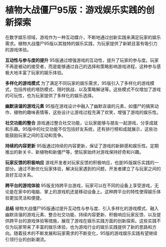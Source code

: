 # 植物大战僵尸95版：游戏娱乐实践的创新探索

在数字娱乐领域，游戏作为一种互动媒介，不断地通过创新实践来满足玩家的娱乐需求。植物大战僵尸95版以其独特的娱乐实践，为玩家提供了新颖且富有吸引力的游戏体验。

**互动性与参与度的提升**
95版通过增强游戏的互动性，提升了玩家的参与度。玩家不再是被动的接受者，而是能够通过自己的选择和策略影响游戏进程，这种参与感极大地丰富了玩家的娱乐体验。

**多样化的游戏模式**
为了满足不同玩家的娱乐需求，95版引入了多样化的游戏模式，包括传统的塔防模式、限时挑战、以及策略解谜等。这些模式不仅增加了游戏的可玩性，也为玩家提供了多样化的娱乐选择。

**幽默诙谐的游戏元素**
95版在游戏设计中融入了幽默诙谐的元素，如僵尸的搞笑动作、植物的趣味表情等，这些设计让游戏过程充满了欢笑，增强了游戏的娱乐性。

**社交功能的整合**
游戏通过整合社交功能，让玩家能够与朋友一起游戏，分享成就和乐趣。95版中的社交功能不仅包括好友系统，还有排行榜和成就展示，这些功能鼓励玩家之间的互动和竞争。

**持续的内容更新**
95版通过持续的内容更新，保证了游戏的新鲜感和娱乐性。定期推出的新关卡、新植物和新僵尸等，使玩家始终对游戏保持好奇和兴趣。

**玩家反馈的积极响应**
游戏开发者对玩家反馈的积极响应，也是95版娱乐实践的一部分。通过不断优化玩家体验，解决玩家遇到的问题，开发者建立了与玩家之间的良好互动关系。

**跨平台的游戏体验**
95版支持跨平台游戏，玩家可以在不同的设备上享受游戏，无论是在家中的电脑、掌上的游戏机还是移动设备上。这种跨平台的特性使得娱乐体验更加灵活和便捷。

**总结**
植物大战僵尸95版通过提升互动性与参与度、引入多样化的游戏模式、融入幽默诙谐的游戏元素、整合社交功能、持续内容更新、积极响应玩家反馈、以及提供跨平台的游戏体验等措施，展现了游戏在娱乐实践方面的创新探索。这些实践不仅为玩家带来了丰富的娱乐体验，也为游戏行业的娱乐实践提供了新的思路和方向。随着技术的不断发展和玩家需求的不断变化，95版的游戏娱乐实践有望继续引领行业的创新潮流。